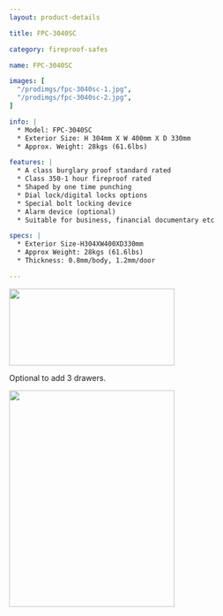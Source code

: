 ```yaml
---
layout: product-details

title: FPC-3040SC

category: fireproof-safes

name: FPC-3040SC

images: [
  "/prodimgs/fpc-3040sc-1.jpg",
  "/prodimgs/fpc-3040sc-2.jpg",
]

info: |
  * Model: FPC-3040SC
  * Exterior Size: H 304mm X W 400mm X D 330mm
  * Approx. Weight: 28kgs (61.6lbs)

features: |
  * A class burglary proof standard rated
  * Class 350-1 hour fireproof rated
  * Shaped by one time punching
  * Dial lock/digital locks options
  * Special bolt locking device
  * Alarm device (optional)
  * Suitable for business, financial documentary etc

specs: |
  * Exterior Size-H304XW400XD330mm
  * Approx Weight: 28kgs (61.6lbs)
  * Thickness: 0.8mm/body, 1.2mm/door

---
```


<img alt="" src="{PRODIMGS}/prodimgs/fpc-3040sc-3.jpg" style="width: 300px; height: 139px;" />

Optional to add 3 drawers.

<img alt="" src="{PRODIMGS}/prodimgs/fpc-3040sc-4.jpg" style="width: 300px; height: 392px;" />
